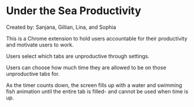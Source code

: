 # Under the Sea Productivity
Created by: Sanjana, Gillian, Lina, and Sophia

This is a Chrome extension to hold users accountable for their productivity and motivate users to work.

Users select which tabs are unproductive through settings.

Users can choose how much time they are allowed to be on those unproductive tabs for.

As the timer counts down, the screen fills up with a water and swimming fish animation until the entire tab is filled- and cannot be used when time is up.

